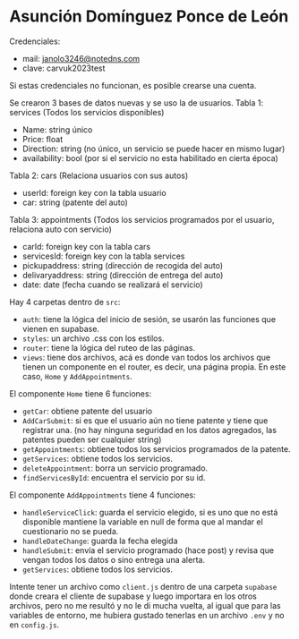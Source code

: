# Asunción Domínguez Ponce de León

Credenciales:
- mail: janolo3246@notedns.com
- clave: carvuk2023test

Si estas credenciales no funcionan, es posible crearse una cuenta.

Se crearon 3 bases de datos nuevas y se uso la de usuarios.
Tabla 1: services (Todos los servicios disponibles)
- Name: string único
- Price: float
- Direction: string (no único, un servicio se puede hacer en mismo lugar)
- availability: bool (por si el servicio no esta habilitado en cierta época)

Tabla 2: cars (Relaciona usuarios con sus autos)
- userId: foreign key con la tabla usuario
- car: string (patente del auto)

Tabla 3: appointments (Todos los servicios programados por el usuario, relaciona auto con servicio)
- carId: foreign key con la tabla cars
- servicesId: foreign key con la tabla services
- pickupaddress: string (dirección de recogida del auto)
- delivaryaddress: string (dirección de entrega del auto)
- date: date (fecha cuando se realizará el servicio)

Hay 4 carpetas dentro de ```src```:
- ```auth```: tiene la lógica del inicio de sesión, se usarón las funciones que vienen en supabase.
- ```styles```: un archivo .css con los estilos.
- ```router```: tiene la lógica del ruteo de las páginas.
- ```views```: tiene dos archivos, acá es donde van todos los archivos que tienen un componente en el router, es decir, una página propia. En este caso, ```Home``` y ```AddAppointments```.

El componente ```Home``` tiene 6 funciones:
- ```getCar```: obtiene patente del usuario
- ```AddCarSubmit```: si es que el usuario aún no tiene patente y tiene que registrar una. (no hay ninguna seguridad en los datos agregados, las patentes pueden ser cualquier string)
- ```getAppointments```: obtiene todos los servicios programados de la patente.
- ```getServices```: obtiene todos los servicios.
- ```deleteAppointment```: borra un servicio programado.
- ```findServicesById```: encuentra el servicio por su id.

El componente ```AddAppointments``` tiene 4 funciones:
- ```handleServiceClick```: guarda el servicio elegido, si es uno que no está disponible mantiene la variable en null de forma que al mandar el cuestionario no se pueda.
- ```handleDateChange```: guarda la fecha elegida
- ```handleSubmit```: envía el servicio programado (hace post) y revisa que vengan todos los datos o sino entrega una alerta.
- ```getServices```: obtiene todos los servicios.

Intente tener un archivo como ```client.js``` dentro de una carpeta ```supabase``` donde creara el cliente de supabase y luego importara en los otros archivos, pero no me resultó y no le di mucha vuelta, al igual que para las variables de entorno, me hubiera gustado tenerlas en un archivo ```.env``` y no en ```config.js```.
